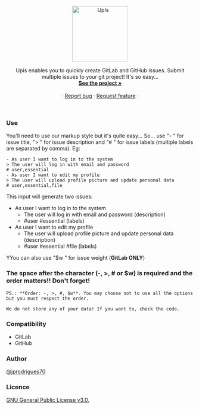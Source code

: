 <p align="center">
  <a href="https://upis.github.io">
    <img src="https://upis.github.io/assets/img/upis.png" alt="UpIs" width=150>
  </a>

  <p align="center">
    Upis enables you to quickly create GitLab and GitHub issues. Submit multiple issues to your git project! It's so easy...
    <br>
    <a href="https://upis.github.io/"><strong>See the project »</strong></a>
    <br>
    <br>
    ·
    <a href="https://github.com/upis/upis.github.io/issues/new">Report bug</a>
    ·
    <a href="https://github.com/upis/upis.github.io/issues/new?labels=feature">Request feature</a>
    ·
  </p>
</p>
<br>

### Use

You'll need to use our markup style but it's quite easy... So... use "- " for issue title, "> " for issue description and "# " for issue labels (multiple labels are separated by comma). Eg:

```
- As user I want to log in to the system
> The user will log in with email and password
# user,essential
- As user I want to edit my profile
> The user will upload profile picture and update personal data
# user,essential,file
```

This input will generate two issues:
- As user I want to log in to the system
  - The user will log in with email and password (description)
  - #user #essential (labels)
- As user I want to edit my profile
  - The user will upload profile picture and update personal data (description)
  - #user #essential #file (labels)

YYou can also use "$w " for issue weight (**GitLab ONLY**)

### The space after the character (-, >, # or $w) is required and the **order matters**!! Don't forget!

``` note
PS.: **Order: -, >, #, $w**. You may choose not to use all the options but you must respect the order.
```

``` note
We do not store any of your data! If you want to, check the code.
```

### Compatibility
 - GitLab
 - GitHub

### Author
[@jprodrigues70](https://github.com/jprodrigues70)

### Licence
[GNU General Public License v3.0.](https://choosealicense.com/licenses/gpl-3.0/)
